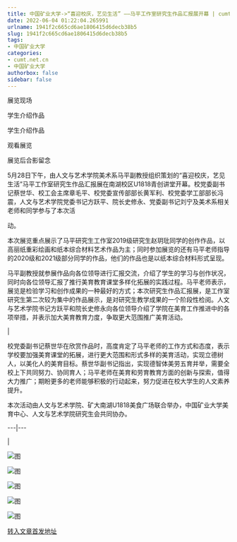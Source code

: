```yaml
---
title: 中国矿业大学->“喜迎校庆，艺见生活” ——马平工作室研究生作品汇报展开幕 | cumt.net.cn
date: 2022-06-04 01:22:04.265991
urlname: 1941f2c665cd6ae1806415d6decb38b5
slug: 1941f2c665cd6ae1806415d6decb38b5
tags: 
- 中国矿业大学
categories:
- cumt.net.cn
- 中国矿业大学
authorbox: false
sidebar: false
---
```

  

展览现场

学生介绍作品

学生介绍作品

观看展览

展览后合影留念  

5月28日下午，由人文与艺术学院美术系马平副教授组织策划的“喜迎校庆，艺见生活”马平工作室研究生作品汇报展在南湖校区U1818青创讲堂开幕。校党委副书记蔡世华、校工会主席章毛平、校党委宣传部部长黄军利、校党委学工部部长冯震，人文与艺术学院党委书记方跃平、院长史修永、党委副书记刘宁及美术系相关老师和同学参与了本次活
<!--more-->
动。

本次展览重点展示了马平研究生工作室2019级研究生赵玥玭同学的创作作品，以高丽纸重彩绘画和纸本综合材料艺术作品为主；同时参加展览的还有马平老师指导的2020级和2021级部分同学的作品，他们的作品也是以纸本综合材料形式呈现。

马平副教授就参展作品向各位领导进行汇报交流，介绍了学生的学习与创作状况，同时向各位领导汇报了推行美育教育课堂多样化拓展的实践过程。马平老师表示，展览是检验学习和创作成果的一种最好的方式；本次研究生作品汇报展，是工作室研究生第二次较为集中的作品展示，是对研究生教学成果的一个阶段性检阅。人文与艺术学院书记方跃平和院长史修永向各位领导介绍了学院在美育工作推进中的各项举措，并表示加大美育教育力度，争取更大范围推广美育活动。

|

校党委副书记蔡世华在欣赏作品时，高度肯定了马平老师的工作方式和态度，表示学校要加强美育课堂的拓展，进行更大范围和形式多样的美育活动，实现立德树人，以美化人的美育目标。蔡世华副书记指出，实现德智体美劳五育并举，需要全校上下共同努力、协同育人；马平老师在美育和劳育教育方面的创新与探索，值得大力推广；期盼更多的老师能够积极的行动起来，努力促进在校大学生的人文素养提升。

本次活动由人文与艺术学院、矿大南湖U1818美食广场联合举办，中国矿业大学美育中心、人文与艺术学院研究生会共同协办。  

---|---  

|  

![图](http://xwzx.cumt.edu.cn/_upload/article/images/38/43/4653774d41f6b11bd03392b163b8/737ce668-84e2-4dc3-bbe9-cce106b0968a.png)

![图](http://xwzx.cumt.edu.cn/_upload/article/images/38/43/4653774d41f6b11bd03392b163b8/1a9cc28c-5650-4d1a-a48b-2fdd9e5717ba.png)

![图](http://xwzx.cumt.edu.cn/_upload/article/images/38/43/4653774d41f6b11bd03392b163b8/e54293c1-6a5a-4c28-99c5-e7dc6fc3b7eb.png)

![图](http://xwzx.cumt.edu.cn/_upload/article/images/38/43/4653774d41f6b11bd03392b163b8/b3017d95-099a-4cfd-9d26-660d98e8b23e.png)

![图](http://xwzx.cumt.edu.cn/_upload/article/images/38/43/4653774d41f6b11bd03392b163b8/bd47985e-f865-43e0-9d49-bcb387c1b327.png)

[转入文章首发地址](http://xwzx.cumt.edu.cn/88/cf/c523a624847/page.htm)
